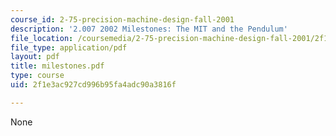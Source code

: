 ```yaml
---
course_id: 2-75-precision-machine-design-fall-2001
description: '2.007 2002 Milestones: The MIT and the Pendulum'
file_location: /coursemedia/2-75-precision-machine-design-fall-2001/2f1e3ac927cd996b95fa4adc90a3816f_milestones.pdf
file_type: application/pdf
layout: pdf
title: milestones.pdf
type: course
uid: 2f1e3ac927cd996b95fa4adc90a3816f

---
```

None
